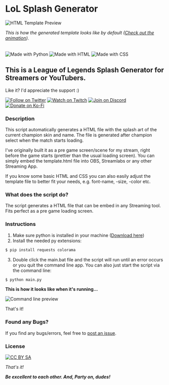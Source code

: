 # __LoL Splash Generator__

![HTML Template Preview](https://i.ibb.co/gJ77CVx/lol-splash-generator-template-preview.jpg)

*This is how the generated template looks like by default ([Check out the animation](https://i.ibb.co/JcR3083/lol-splash-generator-template-preview.gif)).*
\
\
\
![Made with Python](https://img.shields.io/static/v1?label&message=Python&color=1f425f&logo=python&logoColor=fff)
![Made with HTML](https://img.shields.io/static/v1?label&message=HTML&color=e34c26&logo=html5&logoColor=fff)
![Made with CSS](https://img.shields.io/static/v1?label&message=CSS&color=304cdc&logo=css3&logoColor=fff)

## __This is a League of Legends Splash Generator for Streamers or YouTubers.__

Like it? I'd appreciate the support :)

[![Follow on Twitter](https://img.shields.io/static/v1?label=Follow%20on&message=Twitter&color=1DA1F2&logo=twitter&logoColor=fff)](https://twitter.com/pr0pz)
[![Watch on Twitch](https://img.shields.io/static/v1?label=Watch%20on&message=Twitch&color=bf94ff&logo=twitch&logoColor=fff)](https://www.twitch.tv/the_propz)
[![Join on Discord](https://img.shields.io/static/v1?label=Join%20on&message=Discord&color=7289da&logo=discord&logoColor=fff)](https://discord.gg/FtuYUFC5)
[![Donate on Ko-Fi](https://img.shields.io/static/v1?label=Donate%20on&message=Ko-Fi&color=ff5f5f&logo=kofi&logoColor=fff)](https://ko-fi.com/propz)

### __Description__

This script automatically generates a HTML file with the splash art of the current champion skin and name. The file is generated after champion select when the match starts loading.

I've originally built it as a pre game screen/scene for my stream, right before the game starts (prettier than the usual loading screen). You can simply embed the template.html file into OBS, Streamlabs or any other Streaming App.

If you know some basic HTML and CSS you can also easily adjust the template file to better fit your needs, e.g. font-name, -size, -color etc.

### __What does the script do?__

The script generates a HTML file that can be embed in any Streaming tool. Fits perfect as a pre game loading screen.

### __Instructions__

1. Make sure python is installed in your machine ([Download here](https://www.python.org/downloads/))
2. Install the needed py extensions:
```sh
$ pip install requests colorama
```
3. Double click the main.bat file and the script will run until an error occurs or you quit the command line app. You can also just start the script via the command line:
```sh
$ python main.py
```

__This is how it looks like when it's running...__

![Command line preview](https://i.ibb.co/xSF0VVC/lol-splash-generator-cli-preview.gif)

That's it!

### __Found any Bugs?__

If you find any bugs/errors, feel free to [post an issue](https://github.com/pr0pz/obs-lol-splash-generator/issues).

### __License__

[![CC BY SA](https://img.shields.io/static/v1?label&message=CC%20BY%20SA&color=EE5B32&logo=creative-commons&logoColor=fff)](https://creativecommons.org/licenses/by-sa/4.0/)

_That's it!_

___Be excellent to each other. And, Party on, dudes!___